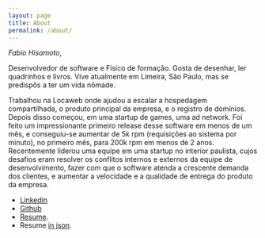```yaml
---
layout: page
title: About
permalink: /about/
---
```


*Fabio Hisamoto*,

Desenvolvedor de software e Físico de formação. Gosta de desenhar, ler quadrinhos e livros. Vive atualmente em Limeira, São Paulo, mas se predispôs a ter um vida nômade.

Trabalhou na Locaweb onde ajudou a escalar a hospedagem compartilhada, o produto principal da empresa, e o registro de domínios. Depois disso começou, em uma startup de games, uma ad network. Foi feito um impressionante primeiro release desse software em menos de um mês, e conseguiu-se aumentar de 5k rpm (requisições ao sistema por minuto), no primeiro mês, para 200k rpm em menos de 2 anos. Recentemente liderou uma equipe em uma startup no interior paulista, cujos desafios eram resolver os conflitos internos e externos da equipe de desenvolvimento, fazer com que o software atenda a crescente demanda dos clientes, e aumentar a velocidade e a qualidade de entrega do produto da empresa.

- [Linkedin](https://www.linkedin.com/in/fhisamoto)
- [Github](https://github.com/fhisamoto)
- [Resume](/resume).
- Resume [in json](/data/cv.json).
